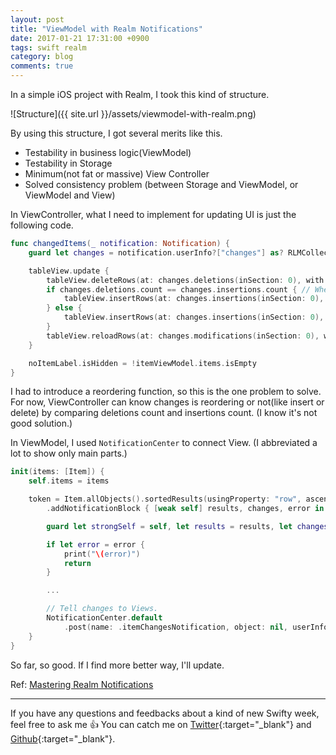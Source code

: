 ```yaml
---
layout: post
title: "ViewModel with Realm Notifications"
date: 2017-01-21 17:31:00 +0900
tags: swift realm
category: blog
comments: true
---
```


In a simple iOS project with Realm, I took this kind of structure.

![Structure]({{ site.url }}/assets/viewmodel-with-realm.png)

By using this structure, I got several merits like this.  

- Testability in business logic(ViewModel)  
- Testability in Storage
- Minimum(not fat or massive) View Controller  
- Solved consistency problem (between Storage and ViewModel, or ViewModel and View)

In ViewController, what I need to implement for updating UI is just the following code.

```swift
func changedItems(_ notification: Notification) {
    guard let changes = notification.userInfo?["changes"] as? RLMCollectionChange else { return }

    tableView.update {
        tableView.deleteRows(at: changes.deletions(inSection: 0), with: .left)
        if changes.deletions.count == changes.insertions.count { // When reordering items
            tableView.insertRows(at: changes.insertions(inSection: 0), with: .none)
        } else {
            tableView.insertRows(at: changes.insertions(inSection: 0), with: .left)
        }
        tableView.reloadRows(at: changes.modifications(inSection: 0), with: .none)
    }

    noItemLabel.isHidden = !itemViewModel.items.isEmpty
}
```

I had to introduce a reordering function, so this is the one problem to solve. For now, ViewController can know changes is reordering or not(like insert or delete) by comparing deletions count and insertions count. (I know it's not good solution.)

In ViewModel, I used `NotificationCenter` to connect View. (I abbreviated a lot to show only main parts.)

```swift
init(items: [Item]) {
    self.items = items

    token = Item.allObjects().sortedResults(usingProperty: "row", ascending: true)
        .addNotificationBlock { [weak self] results, changes, error in

        guard let strongSelf = self, let results = results, let changes = changes else { return }

        if let error = error {
            print("\(error)")
            return
        }

        ...

        // Tell changes to Views.
        NotificationCenter.default
            .post(name: .itemChangesNotification, object: nil, userInfo: ["changes": changes])
    }
}
```

So far, so good. If I find more better way, I'll update.

Ref: [Mastering Realm Notifications](https://realm.io/news/meetup-jp-simard-mastering-realm-notifications/?utm_source=feedburner&utm_medium=feed&utm_campaign=Feed%3A+realmio+%28Realm+News%29)

---

If you have any questions and feedbacks about a kind of new Swifty week, feel free to ask me :+1:
You can catch me on [Twitter](https://twitter.com/pixyzehn){:target="_blank"} and [Github](https://github.com/pixyzehn){:target="_blank"}.
